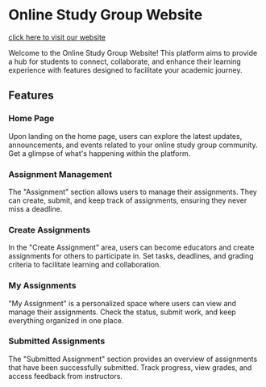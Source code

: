# Online Study Group Website

[click here to visit our website](https://online-group-study-893cd.firebaseapp.com)


Welcome to the Online Study Group Website! This platform aims to provide a hub for students to connect, collaborate, and enhance their learning experience with features designed to facilitate your academic journey.

## Features

### Home Page
Upon landing on the home page, users can explore the latest updates, announcements, and events related to your online study group community. Get a glimpse of what's happening within the platform.

### Assignment Management
The "Assignment" section allows users to manage their assignments. They can create, submit, and keep track of assignments, ensuring they never miss a deadline.

### Create Assignments
In the "Create Assignment" area, users can become educators and create assignments for others to participate in. Set tasks, deadlines, and grading criteria to facilitate learning and collaboration.

### My Assignments
"My Assignment" is a personalized space where users can view and manage their assignments. Check the status, submit work, and keep everything organized in one place.

### Submitted Assignments
The "Submitted Assignment" section provides an overview of assignments that have been successfully submitted. Track progress, view grades, and access feedback from instructors.
